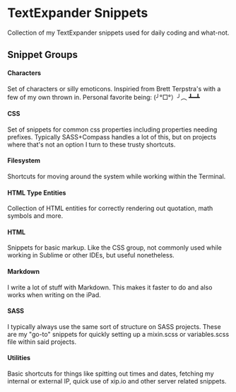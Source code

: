 # TextExpander Snippets

Collection of my TextExpander snippets used for daily coding and what-not.

## Snippet Groups

#### Characters

Set of characters or silly emoticons. Inspiried from Brett Terpstra's with a few of my own thrown in. Personal favorite being: (╯°□°）╯︵ ┻━┻

#### CSS

Set of snippets for common css properties including properties needing prefixes. Typically SASS+Compass handles a lot of this, but on projects where that's not an option I turn to these trusty shortcuts.

#### Filesystem

Shortcuts for moving around the system while working within the Terminal.

#### HTML Type Entities

Collection of HTML entities for correctly rendering out quotation, math symbols and more.

#### HTML

Snippets for basic markup. Like the CSS group, not commonly used while working in Sublime or other IDEs, but useful nonetheless.

#### Markdown

I write a lot of stuff with Markdown. This makes it faster to do and also works when writing on the iPad.

#### SASS

I typically always use the same sort of structure on SASS projects. These are my "go-to" snippets for quickly setting up a mixin.scss or variables.scss file within said projects.

#### Utilities

Basic shortcuts for things like spitting out times and dates, fetching my internal or external IP, quick use of xip.io and other server related snippets.
